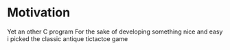 # Motivation
Yet an other C program
For the sake of developing something nice and easy i picked the classic antique tictactoe game
